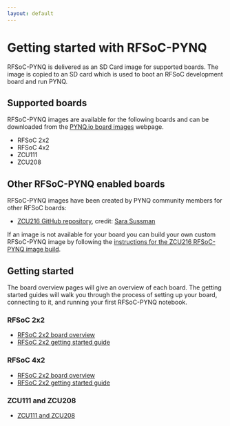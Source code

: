```yaml
---
layout: default
---
```


# Getting started with RFSoC-PYNQ

RFSoC-PYNQ is delivered as an SD Card image for supported boards. The image is copied to an SD card which is used to boot an RFSoC development board and run PYNQ.  

## Supported boards 

RFSoC-PYNQ images are available for the following boards and can be downloaded from the [PYNQ.io board images](http://www.pynq.io/board) webpage.

* RFSoC 2x2
* RFSoC 4x2
* ZCU111
* ZCU208

## Other RFSoC-PYNQ enabled boards

RFSoC-PYNQ images have been created by PYNQ community members for other RFSoC boards:

* [ZCU216 GitHub repository](https://github.com/sarafs1926/ZCU216-PYNQ), credit: [Sara Sussman](https://sarafs1926.github.io/)

If an image is not available for your board you can build your own custom RFSoC-PYNQ image by following the [instructions for the ZCU216 RFSoC-PYNQ image build](https://github.com/sarafs1926/ZCU216-PYNQ).

## Getting started

The board overview pages will give an overview of each board. The getting started guides will walk you through the process of setting up your board, connecting to it, and running your first RFSoC-PYNQ notebook. 

### RFSoC 2x2
* [RFSoC 2x2 board overview](./rfsoc_4x2_overview.html)
* [RFSoC 2x2 getting started guide](rfsoc_2x2_getting_started.html)

### RFSoC 4x2
* [RFSoC 2x2 board overview](rfsoc_4x2_overview.html)
* [RFSoC 2x2 getting started guide](rfsoc_4x2_getting_started.html)

### ZCU111 and ZCU208
* [ZCU111 and ZCU208](https://github.com/Xilinx/PYNQ_RFSOC_Workshop)
